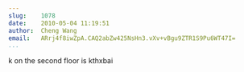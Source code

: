 ```yaml
---
slug:    1078
date:    2010-05-04 11:19:51
author:  Cheng Wang
email:   ARrj4f8iwZpA.CAQ2abZw425NsHn3.vXv+vBgu9ZTR1S9Pu6WT47I=
...
```


k on the second floor is kthxbai
